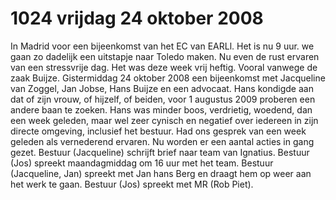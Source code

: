 # 1024 vrijdag 24 oktober 2008
In Madrid voor een bijeenkomst van het EC van EARLl. Het is nu 9 uur. we gaan zo dadelijk een uitstapje naar Toledo maken. Nu even de rust ervaren van een stressvrije dag. Het was deze week vrij heftig. Vooral vanwege de zaak Buijze. Gistermiddag 24 oktober 2008 een bijeenkomst met Jacqueline van Zoggel, Jan Jobse, Hans Buijze en een advocaat. Hans kondigde aan dat of zijn vrouw, of hijzelf, of beiden, voor 1 augustus 2009 proberen een andere baan te zoeken. Hans was minder boos, verdrietig, woedend, dan een week geleden, maar wel zeer cynisch en negatief over iedereen in zijn directe omgeving, inclusief het bestuur. Had ons gesprek van een week geleden als vernederend ervaren. Nu worden er een aantal acties in gang gezet. Bestuur (Jacqueline) schrijft brief naar team van Ignatius. Bestuur (Jos) spreekt maandagmiddag om 16 uur met het team. Bestuur (Jacqueline, Jan) spreekt met Jan hans Berg en draagt hem op weer aan het werk te gaan. Bestuur (Jos) spreekt met MR (Rob Piet).